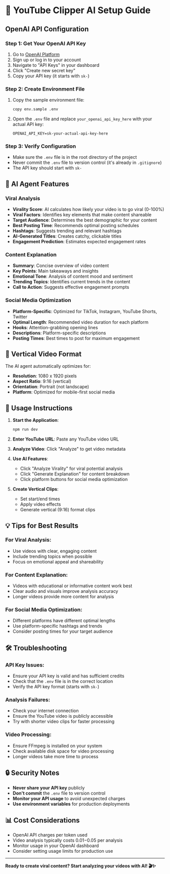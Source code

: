 # 🚀 YouTube Clipper AI Setup Guide

## OpenAI API Configuration

### Step 1: Get Your OpenAI API Key
1. Go to [OpenAI Platform](https://platform.openai.com/)
2. Sign up or log in to your account
3. Navigate to "API Keys" in your dashboard
4. Click "Create new secret key"
5. Copy your API key (it starts with `sk-`)

### Step 2: Create Environment File
1. Copy the sample environment file:
   ```bash
   copy env.sample .env
   ```

2. Open the `.env` file and replace `your_openai_api_key_here` with your actual API key:
   ```
   OPENAI_API_KEY=sk-your-actual-api-key-here
   ```

### Step 3: Verify Configuration
- Make sure the `.env` file is in the root directory of the project
- Never commit the `.env` file to version control (it's already in `.gitignore`)
- The API key should start with `sk-`

## 🎯 AI Agent Features

### Viral Analysis
- **Virality Score**: AI calculates how likely your video is to go viral (0-100%)
- **Viral Factors**: Identifies key elements that make content shareable
- **Target Audience**: Determines the best demographic for your content
- **Best Posting Time**: Recommends optimal posting schedules
- **Hashtags**: Suggests trending and relevant hashtags
- **AI-Generated Titles**: Creates catchy, clickable titles
- **Engagement Prediction**: Estimates expected engagement rates

### Content Explanation
- **Summary**: Concise overview of video content
- **Key Points**: Main takeaways and insights
- **Emotional Tone**: Analysis of content mood and sentiment
- **Trending Topics**: Identifies current trends in the content
- **Call to Action**: Suggests effective engagement prompts

### Social Media Optimization
- **Platform-Specific**: Optimized for TikTok, Instagram, YouTube Shorts, Twitter
- **Optimal Length**: Recommended video duration for each platform
- **Hooks**: Attention-grabbing opening lines
- **Descriptions**: Platform-specific descriptions
- **Posting Times**: Best times to post for maximum engagement

## 📱 Vertical Video Format

The AI agent automatically optimizes for:
- **Resolution**: 1080 x 1920 pixels
- **Aspect Ratio**: 9:16 (vertical)
- **Orientation**: Portrait (not landscape)
- **Platform**: Optimized for mobile-first social media

## 🔧 Usage Instructions

1. **Start the Application**:
   ```bash
   npm run dev
   ```

2. **Enter YouTube URL**: Paste any YouTube video URL

3. **Analyze Video**: Click "Analyze" to get video metadata

4. **Use AI Features**:
   - Click "Analyze Virality" for viral potential analysis
   - Click "Generate Explanation" for content breakdown
   - Click platform buttons for social media optimization

5. **Create Vertical Clips**: 
   - Set start/end times
   - Apply video effects
   - Generate vertical (9:16) format clips

## 💡 Tips for Best Results

### For Viral Analysis:
- Use videos with clear, engaging content
- Include trending topics when possible
- Focus on emotional appeal and shareability

### For Content Explanation:
- Videos with educational or informative content work best
- Clear audio and visuals improve analysis accuracy
- Longer videos provide more content for analysis

### For Social Media Optimization:
- Different platforms have different optimal lengths
- Use platform-specific hashtags and trends
- Consider posting times for your target audience

## 🛠️ Troubleshooting

### API Key Issues:
- Ensure your API key is valid and has sufficient credits
- Check that the `.env` file is in the correct location
- Verify the API key format (starts with `sk-`)

### Analysis Failures:
- Check your internet connection
- Ensure the YouTube video is publicly accessible
- Try with shorter video clips for faster processing

### Video Processing:
- Ensure FFmpeg is installed on your system
- Check available disk space for video processing
- Longer videos take more time to process

## 🔒 Security Notes

- **Never share your API key** publicly
- **Don't commit** the `.env` file to version control
- **Monitor your API usage** to avoid unexpected charges
- **Use environment variables** for production deployments

## 📊 Cost Considerations

- OpenAI API charges per token used
- Video analysis typically costs $0.01-$0.05 per analysis
- Monitor usage in your OpenAI dashboard
- Consider setting usage limits for production use

---

**Ready to create viral content? Start analyzing your videos with AI! 🎬✨** 